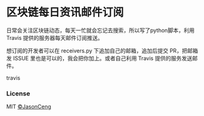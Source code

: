 # 区块链每日资讯邮件订阅

日常会关注区块链动态，每天一忙就会忘记去搜索，所以写了python脚本，利用 Travis 提供的服务器每天邮件订阅推送。

想订阅的开发者可以在 receivers.py 下追加自己的邮箱，追加后提交 PR，把邮箱发 ISSUE 里也是可以的，我会把你加上。或者自己利用 Travis 提供的服务发送邮件。

travis

### License

MIT [©JasonCeng](https://github.com/JasonCeng)
